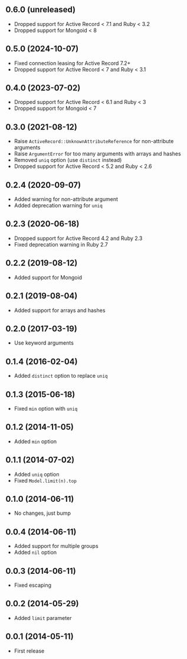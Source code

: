 ## 0.6.0 (unreleased)

- Dropped support for Active Record < 7.1 and Ruby < 3.2
- Dropped support for Mongoid < 8

## 0.5.0 (2024-10-07)

- Fixed connection leasing for Active Record 7.2+
- Dropped support for Active Record < 7 and Ruby < 3.1

## 0.4.0 (2023-07-02)

- Dropped support for Active Record < 6.1 and Ruby < 3
- Dropped support for Mongoid < 7

## 0.3.0 (2021-08-12)

- Raise `ActiveRecord::UnknownAttributeReference` for non-attribute arguments
- Raise `ArgumentError` for too many arguments with arrays and hashes
- Removed `uniq` option (use `distinct` instead)
- Dropped support for Active Record < 5.2 and Ruby < 2.6

## 0.2.4 (2020-09-07)

- Added warning for non-attribute argument
- Added deprecation warning for `uniq`

## 0.2.3 (2020-06-18)

- Dropped support for Active Record 4.2 and Ruby 2.3
- Fixed deprecation warning in Ruby 2.7

## 0.2.2 (2019-08-12)

- Added support for Mongoid

## 0.2.1 (2019-08-04)

- Added support for arrays and hashes

## 0.2.0 (2017-03-19)

- Use keyword arguments

## 0.1.4 (2016-02-04)

- Added `distinct` option to replace `uniq`

## 0.1.3 (2015-06-18)

- Fixed `min` option with `uniq`

## 0.1.2 (2014-11-05)

- Added `min` option

## 0.1.1 (2014-07-02)

- Added `uniq` option
- Fixed `Model.limit(n).top`

## 0.1.0 (2014-06-11)

- No changes, just bump

## 0.0.4 (2014-06-11)

- Added support for multiple groups
- Added `nil` option

## 0.0.3 (2014-06-11)

- Fixed escaping

## 0.0.2 (2014-05-29)

- Added `limit` parameter

## 0.0.1 (2014-05-11)

- First release
